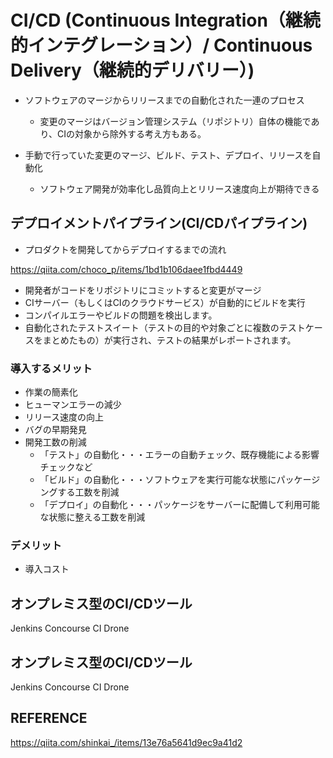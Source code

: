 
# CI/CD (Continuous Integration（継続的インテグレーション）/ Continuous Delivery（継続的デリバリー）)
- ソフトウェアのマージからリリースまでの自動化された一連のプロセス
    - 変更のマージはバージョン管理システム（リポジトリ）自体の機能であり、CIの対象から除外する考え方もある。  


- 手動で行っていた変更のマージ、ビルド、テスト、デプロイ、リリースを自動化
    - ソフトウェア開発が効率化し品質向上とリリース速度向上が期待できる




## デプロイメントパイプライン(CI/CDパイプライン)
- プロダクトを開発してからデプロイするまでの流れ

https://qiita.com/choco_p/items/1bd1b106daee1fbd4449


- 開発者がコードをリポジトリにコミットすると変更がマージ
- CIサーバー（もしくはCIのクラウドサービス）が自動的にビルドを実行
- コンパイルエラーやビルドの問題を検出します。
- 自動化されたテストスイート（テストの目的や対象ごとに複数のテストケースをまとめたもの）が実行され、テストの結果がレポートされます。


### 導入するメリット
- 作業の簡素化
- ヒューマンエラーの減少
- リリース速度の向上
- バグの早期発見
- 開発工数の削減
    - 「テスト」の自動化・・・エラーの自動チェック、既存機能による影響チェックなど
    - 「ビルド」の自動化・・・ソフトウェアを実行可能な状態にパッケージングする工数を削減
    - 「デプロイ」の自動化・・・パッケージをサーバーに配備して利用可能な状態に整える工数を削減


### デメリット
- 導入コスト


## オンプレミス型のCI/CDツール
Jenkins
Concourse CI
Drone

## オンプレミス型のCI/CDツール
Jenkins
Concourse CI
Drone


## REFERENCE
https://qiita.com/shinkai_/items/13e76a5641d9ec9a41d2  
